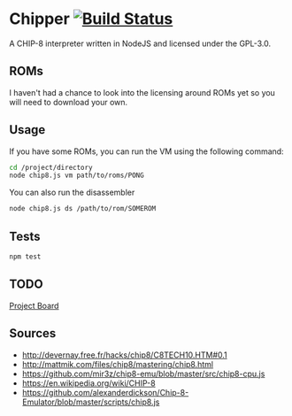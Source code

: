 # Chipper [![Build Status](https://travis-ci.org/mattcan/chipper.svg?branch=master)](https://travis-ci.org/mattcan/chipper)

A CHIP-8 interpreter written in NodeJS and licensed under the GPL-3.0.

## ROMs

I haven't had a chance to look into the licensing around ROMs yet so you will
need to download your own.

## Usage

If you have some ROMs, you can run the VM using the following command:

```sh
cd /project/directory
node chip8.js vm path/to/roms/PONG
```

You can also run the disassembler

```sh
node chip8.js ds /path/to/rom/SOMEROM
```

## Tests

```sh
npm test
```

## TODO

[Project Board](https://trello.com/b/o27qNWtj)

## Sources

* http://devernay.free.fr/hacks/chip8/C8TECH10.HTM#0.1
* http://mattmik.com/files/chip8/mastering/chip8.html
* https://github.com/mir3z/chip8-emu/blob/master/src/chip8-cpu.js
* https://en.wikipedia.org/wiki/CHIP-8
* https://github.com/alexanderdickson/Chip-8-Emulator/blob/master/scripts/chip8.js
